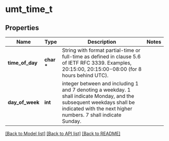 # umt_time_t

## Properties
Name | Type | Description | Notes
------------ | ------------- | ------------- | -------------
**time_of_day** | **char \*** | String with format partial-time or full-time as defined in clause 5.6 of IETF RFC 3339. Examples, 20:15:00, 20:15:00-08:00 (for 8 hours behind UTC).   | 
**day_of_week** | **int** | integer between and including 1 and 7 denoting a weekday. 1 shall indicate Monday, and the subsequent weekdays shall be indicated with the next higher numbers. 7 shall indicate Sunday.  | 

[[Back to Model list]](../README.md#documentation-for-models) [[Back to API list]](../README.md#documentation-for-api-endpoints) [[Back to README]](../README.md)


